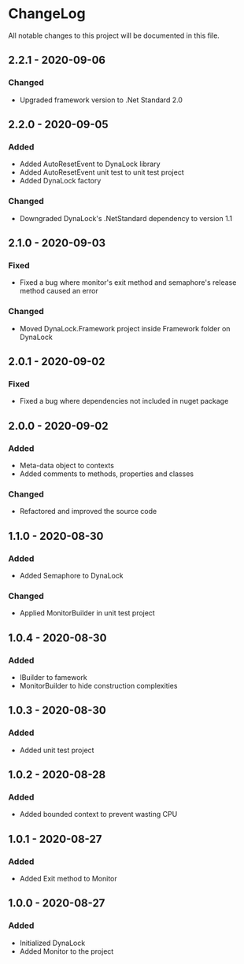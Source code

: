 
# ChangeLog
All notable changes to this project will be documented in this file.

## 2.2.1 - 2020-09-06
### Changed
-	Upgraded framework version to .Net Standard 2.0

## 2.2.0 - 2020-09-05
### Added
-	Added AutoResetEvent to DynaLock library
-	Added AutoResetEvent unit test to unit test project
-	Added DynaLock factory

### Changed
-	Downgraded DynaLock's .NetStandard dependency to version 1.1

## 2.1.0 - 2020-09-03
### Fixed
-	Fixed a bug where monitor's exit method and semaphore's release method caused an error
### Changed
-	Moved DynaLock.Framework project inside Framework folder on DynaLock

## 2.0.1 - 2020-09-02
### Fixed
-	Fixed a bug where dependencies not included in nuget package

## 2.0.0 - 2020-09-02
### Added
-	Meta-data object to contexts
-	Added comments to methods, properties and classes

### Changed
- Refactored and improved the source code

## 1.1.0 - 2020-08-30
### Added
- Added Semaphore to DynaLock

### Changed
- Applied MonitorBuilder in unit test project

## 1.0.4 - 2020-08-30
### Added
- IBuilder to famework
- MonitorBuilder to hide construction complexities

## 1.0.3 - 2020-08-30
### Added
- Added unit test project

## 1.0.2 - 2020-08-28
### Added
- Added bounded context to prevent wasting CPU

## 1.0.1 - 2020-08-27
### Added
- Added Exit method to Monitor

## 1.0.0 - 2020-08-27
### Added
- Initialized DynaLock
- Added Monitor to the project